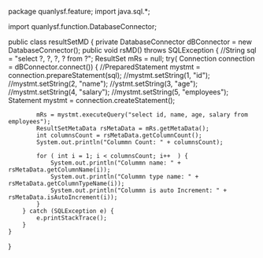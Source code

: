 package quanlysf.feature;
import java.sql.*;

import quanlysf.function.DatabaseConnector;

public class resultSetMD {
    private DatabaseConnector dBConnector = new DatabaseConnector();
    public void rsMD() throws SQLException {
        //String sql = "select ?, ?, ?, ? from ?"; 
        ResultSet mRs = null;
        try( Connection connection = dBConnector.connect()) {
            //PreparedStatement mystmt = connection.prepareStatement(sql);
            //mystmt.setString(1, "id");
            //mystmt.setString(2, "name");
            //ystmt.setString(3, "age");
            //mystmt.setString(4, "salary");
            //mystmt.setString(5, "employees");
            Statement mystmt = connection.createStatement();
            
            mRs = mystmt.executeQuery("select id, name, age, salary from employees");
            ResultSetMetaData rsMetaData = mRs.getMetaData();
            int columnsCount = rsMetaData.getColumnCount();
            System.out.println("Colummn Count: " + columnsCount);

            for ( int i = 1; i < columnsCount; i++  ) {
                System.out.println("Colummn name: " + rsMetaData.getColumnName(i));
                System.out.println("Colummn type name: " + rsMetaData.getColumnTypeName(i));
                System.out.println("Colummn is auto Increment: " + rsMetaData.isAutoIncrement(i));
            }
        } catch (SQLException e) {
            e.printStackTrace();
        }
    }
}
